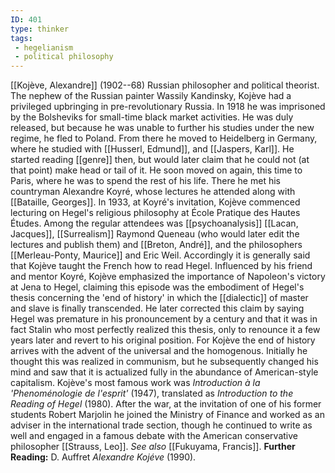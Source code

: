 ```yaml
---
ID: 401
type: thinker
tags: 
 - hegelianism
 - political philosophy
---
```


[[Kojève, Alexandre]]
(1902--68) Russian philosopher and political theorist. The nephew of the
Russian painter Wassily Kandinsky, Kojève had a privileged upbringing in
pre-revolutionary Russia. In 1918 he was imprisoned by the Bolsheviks
for small-time black market activities. He was duly released, but
because he was unable to further his studies under the new regime, he
fled to Poland. From there he moved to Heidelberg in Germany, where he
studied with [[Husserl, Edmund]], and [[Jaspers, Karl]]. He started
reading [[genre]] then, but
would later claim that he could not (at that point) make head or tail of
it. He soon moved on again, this time to Paris, where he was to spend
the rest of his life. There he met his countryman Alexandre Koyré, whose
lectures he attended along with [[Bataille, Georges]]. In 1933, at
Koyré's invitation, Kojève commenced lecturing on Hegel's religious
philosophy at École Pratique des Hautes Études. Among the regular
attendees was
[[psychoanalysis]] [[Lacan, Jacques]],
[[Surrealism]] Raymond
Queneau (who would later edit the lectures and publish them) and [[Breton, André]], and the
philosophers [[Merleau-Ponty, Maurice]] and Eric
Weil. Accordingly it is generally said that Kojève taught the French how
to read Hegel. Influenced by his friend and mentor Koyré, Kojève
emphasized the importance of Napoleon's victory at Jena to Hegel,
claiming this episode was the embodiment of Hegel's thesis concerning
the 'end of history' in which the
[[dialectic]] of master and
slave is finally transcended. He later corrected this claim by saying
Hegel was premature in his pronouncement by a century and that it was in
fact Stalin who most perfectly realized this thesis, only to renounce it
a few years later and revert to his original position. For Kojève the
end of history arrives with the advent of the universal and the
homogenous. Initially he thought this was realized in communism, but he
subsequently changed his mind and saw that it is actualized fully in the
abundance of American-style capitalism. Kojève's most famous work was
*Introduction à la 'Phenoménologie de l'esprit'* (1947), translated as
*Introduction to the Reading of Hegel* (1980). After the war, at the
invitation of one of his former students Robert Marjolin he joined the
Ministry of Finance and worked as an adviser in the international trade
section, though he continued to write as well and engaged in a famous
debate with the American conservative philosopher [[Strauss, Leo]]. *See also*
[[Fukuyama, Francis]].
**Further Reading:** D. Auffret *Alexandre Kojéve* (1990).
